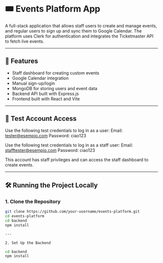 # 🎟️ Events Platform App

A full-stack application that allows staff users to create and manage events, and regular users to sign up and sync them to Google Calendar. The platform uses Clerk for authentication and integrates the Ticketmaster API to fetch live events.

---

## 🚀 Features

- Staff dashboard for creating custom events  
- Google Calendar integration 
- Manual sign-up/login 
- MongoDB for storing users and event data  
- Backend API built with Express.js  
- Frontend built with React and Vite  

---

## 🧪 Test Account Access

Use the following test credentials to log in as a user: 
Email: tester@esempio.com
Password: ciao123 

Use the following test credentials to log in as a staff user:
Email: stafftester@esempio.com
Password: ciao123


This account has staff privileges and can access the staff dashboard to create events.

---

## 🛠️ Running the Project Locally

### 1. Clone the Repository

```bash
git clone https://github.com/your-username/events-platform.git
cd events-platform
cd backend
npm install

---

2. Set Up the Backend

cd backend
npm install
